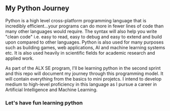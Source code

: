 ## My Python Journey

Python is a high level cross-platform programming language that is incredibly efficient...your programs can do more in fewer lines of code than many other languages would require. 
The syntax will also help you write "clean code" i.e. easy to read, easy to debug and easy to extend and build upon compared to other languages.
Python is also used for many purposes such as building games, web applications, AI and machine learning systems etc. It is also used heavily in scientific fields for academic research and applied work.

As part of the ALX SE program, I'll be learning python in the second sprint and this repo will document my journey through this programming model. It will contain everything from the basics to mini projetcs. I intend to develop medium to high-level proficiency in this language as I pursue a career in Artificial Intelligence and Machine Learning.

### Let's have fun learning python

